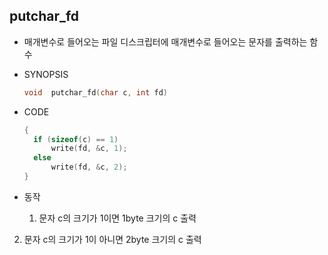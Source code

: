 ## putchar_fd

- 매개변수로 들어오는 파일 디스크립터에 매개변수로 들어오는 문자를 출력하는 함수

- SYNOPSIS

  ```c
  void	putchar_fd(char c, int fd)
  ```

- CODE

  ```c
  {
  	if (sizeof(c) == 1)
  		write(fd, &c, 1);
  	else
  		write(fd, &c, 2);
  }
  ```
  
- 동작
  1. 문자 c의 크기가 1이면 1byte 크기의 c 출력
2. 문자 c의 크기가 1이 아니면 2byte 크기의 c 출력